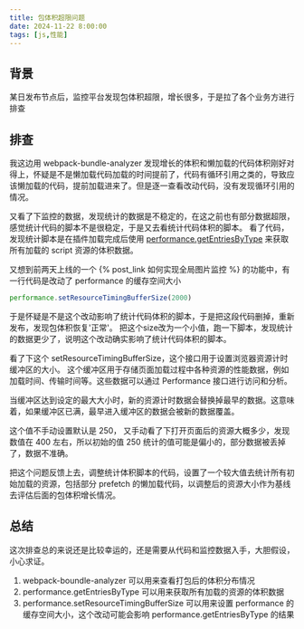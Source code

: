 ```yaml
---
title: 包体积超限问题
date: 2024-11-22 8:00:00
tags: [js,性能]
---
```


## 背景
某日发布节点后，监控平台发现包体积超限，增长很多，于是拉了各个业务方进行排查

## 排查
我这边用 webpack-bundle-analyzer 发现增长的体积和懒加载的代码体积刚好对得上，怀疑是不是懒加载代码加载的时间提前了，代码有循环引用之类的，导致应该懒加载的代码，提前加载进来了。但是逐一查看改动代码，没有发现循环引用的情况。

又看了下监控的数据，发现统计的数据是不稳定的，在这之前也有部分数据超限，感觉统计代码的脚本不是很稳定，于是又去看统计代码体积的脚本。
看了代码，发现统计脚本是在插件加载完成后使用 [performance.getEntriesByType]('https://developer.mozilla.org/en-US/docs/Web/API/Performance/getEntriesByType) 来获取所有加载的 script 资源的体积数据。

又想到前两天上线的一个 {% post_link 如何实现全局图片监控 %} 的功能中，有一行代码是改动了 performance 的缓存空间大小
```ts
performance.setResourceTimingBufferSize(2000)
```

于是怀疑是不是这个改动影响了统计代码体积的脚本，于是把这段代码删掉，重新发布，发现包体积恢复'正常'。
把这个size改为一个小值，跑一下脚本，发现统计的数据更少了，说明这个改动确实影响了统计代码体积的脚本。

看了下这个 setResourceTimingBufferSize，这个接口用于设置浏览器资源计时缓冲区的大小。
这个缓冲区用于存储页面加载过程中各种资源的性能数据，例如加载时间、传输时间等。这些数据可以通过 Performance 接口进行访问和分析。

当缓冲区达到设定的最大大小时，新的资源计时数据会替换掉最早的数据。这意味着，如果缓冲区已满，最早进入缓冲区的数据会被新的数据覆盖。

这个值不手动设置默认是 250， 又手动看了下打开页面后的资源大概多少，发现数值在 400 左右，所以初始的值 250 统计的值可能是偏小的，部分数据被丢掉了，数据不准确。

把这个问题反馈上去，调整统计体积脚本的代码，设置了一个较大值去统计所有初始加载的资源，包括部分 prefetch 的懒加载代码，以调整后的资源大小作为基线去评估后面的包体积增长情况。

## 总结
这次排查总的来说还是比较幸运的，还是需要从代码和监控数据入手，大胆假设，小心求证。
1. webpack-boundle-analyzer 可以用来查看打包后的体积分布情况
2. performance.getEntriesByType 可以用来获取所有加载的资源的体积数据
3. performance.setResourceTimingBufferSize 可以用来设置 performance 的缓存空间大小，这个改动可能会影响 performance.getEntriesByType 的结果
